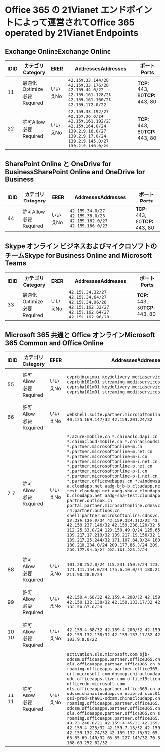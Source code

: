 <!--This file was automatically generated by a script, any manual changes will be overwritten.-->
<!--Please contact the Office 365 Endpoints team with any questions.-->
<!--China endpoints version 2018063000-->
<!--File generated 2018-07-20 14:25:15.9845-->

# <a name="office-365-operated-by-21vianet-endpoints"></a><span data-ttu-id="0c5ae-101">Office 365 の 21Vianet エンドポイントによって運営されて</span><span class="sxs-lookup"><span data-stu-id="0c5ae-101">Office 365 operated by 21Vianet Endpoints</span></span>


## <a name="exchange-online"></a><span data-ttu-id="0c5ae-102">Exchange Online</span><span class="sxs-lookup"><span data-stu-id="0c5ae-102">Exchange Online</span></span>

<span data-ttu-id="0c5ae-103">ID</span><span class="sxs-lookup"><span data-stu-id="0c5ae-103">ID</span></span> | <span data-ttu-id="0c5ae-104">カテゴリ</span><span class="sxs-lookup"><span data-stu-id="0c5ae-104">Category</span></span>             | <span data-ttu-id="0c5ae-105">ER</span><span class="sxs-lookup"><span data-stu-id="0c5ae-105">ER</span></span> | <span data-ttu-id="0c5ae-106">Addresses</span><span class="sxs-lookup"><span data-stu-id="0c5ae-106">Addresses</span></span>                                                                                                                             | <span data-ttu-id="0c5ae-107">ポート</span><span class="sxs-lookup"><span data-stu-id="0c5ae-107">Ports</span></span>           
-- | -------------------- | -- | ------------------------------------------------------------------------------------------------------------------------------------- | ----------------
<span data-ttu-id="0c5ae-108">1</span><span class="sxs-lookup"><span data-stu-id="0c5ae-108">1</span></span>  | <span data-ttu-id="0c5ae-109">最適化</span><span class="sxs-lookup"><span data-stu-id="0c5ae-109">Optimize</span></span><BR><span data-ttu-id="0c5ae-110">必要</span><span class="sxs-lookup"><span data-stu-id="0c5ae-110">Required</span></span> | <span data-ttu-id="0c5ae-111">いいえ</span><span class="sxs-lookup"><span data-stu-id="0c5ae-111">No</span></span> | `42.159.33.144/28 42.159.33.176/28 42.159.44.0/22 42.159.161.128/28 42.159.161.160/28 42.159.172.0/22`                                | <span data-ttu-id="0c5ae-112">**TCP:** 443, 80</span><span class="sxs-lookup"><span data-stu-id="0c5ae-112">**TCP:** 443, 80</span></span>
<span data-ttu-id="0c5ae-113">2</span><span class="sxs-lookup"><span data-stu-id="0c5ae-113">2</span></span>  | <span data-ttu-id="0c5ae-114">許可</span><span class="sxs-lookup"><span data-stu-id="0c5ae-114">Allow</span></span><BR><span data-ttu-id="0c5ae-115">必要</span><span class="sxs-lookup"><span data-stu-id="0c5ae-115">Required</span></span>    | <span data-ttu-id="0c5ae-116">いいえ</span><span class="sxs-lookup"><span data-stu-id="0c5ae-116">No</span></span> | `42.159.33.192/27 42.159.36.0/24 42.159.161.192/27 42.159.164.0/24 139.219.16.0/27 139.219.17.0/24 139.219.145.0/27 139.219.146.0/24` | <span data-ttu-id="0c5ae-117">**TCP:** 443, 80</span><span class="sxs-lookup"><span data-stu-id="0c5ae-117">**TCP:** 443, 80</span></span>

## <a name="sharepoint-online-and-onedrive-for-business"></a><span data-ttu-id="0c5ae-118">SharePoint Online と OneDrive for Business</span><span class="sxs-lookup"><span data-stu-id="0c5ae-118">SharePoint Online and OneDrive for Business</span></span>

<span data-ttu-id="0c5ae-119">ID</span><span class="sxs-lookup"><span data-stu-id="0c5ae-119">ID</span></span> | <span data-ttu-id="0c5ae-120">カテゴリ</span><span class="sxs-lookup"><span data-stu-id="0c5ae-120">Category</span></span>          | <span data-ttu-id="0c5ae-121">ER</span><span class="sxs-lookup"><span data-stu-id="0c5ae-121">ER</span></span> | <span data-ttu-id="0c5ae-122">Addresses</span><span class="sxs-lookup"><span data-stu-id="0c5ae-122">Addresses</span></span>                                                       | <span data-ttu-id="0c5ae-123">ポート</span><span class="sxs-lookup"><span data-stu-id="0c5ae-123">Ports</span></span>           
-- | ----------------- | -- | --------------------------------------------------------------- | ----------------
<span data-ttu-id="0c5ae-124">4</span><span class="sxs-lookup"><span data-stu-id="0c5ae-124">4</span></span>  | <span data-ttu-id="0c5ae-125">許可</span><span class="sxs-lookup"><span data-stu-id="0c5ae-125">Allow</span></span><BR><span data-ttu-id="0c5ae-126">必要</span><span class="sxs-lookup"><span data-stu-id="0c5ae-126">Required</span></span> | <span data-ttu-id="0c5ae-127">いいえ</span><span class="sxs-lookup"><span data-stu-id="0c5ae-127">No</span></span> | `42.159.34.0/27 42.159.38.0/23 42.159.162.0/27 42.159.166.0/23` | <span data-ttu-id="0c5ae-128">**TCP:** 443, 80</span><span class="sxs-lookup"><span data-stu-id="0c5ae-128">**TCP:** 443, 80</span></span>

## <a name="skype-for-business-online-and-microsoft-teams"></a><span data-ttu-id="0c5ae-129">Skype オンライン ビジネスおよびマイクロソフトのチーム</span><span class="sxs-lookup"><span data-stu-id="0c5ae-129">Skype for Business Online and Microsoft Teams</span></span>

<span data-ttu-id="0c5ae-130">ID</span><span class="sxs-lookup"><span data-stu-id="0c5ae-130">ID</span></span> | <span data-ttu-id="0c5ae-131">カテゴリ</span><span class="sxs-lookup"><span data-stu-id="0c5ae-131">Category</span></span>             | <span data-ttu-id="0c5ae-132">ER</span><span class="sxs-lookup"><span data-stu-id="0c5ae-132">ER</span></span> | <span data-ttu-id="0c5ae-133">Addresses</span><span class="sxs-lookup"><span data-stu-id="0c5ae-133">Addresses</span></span>                                                                                            | <span data-ttu-id="0c5ae-134">ポート</span><span class="sxs-lookup"><span data-stu-id="0c5ae-134">Ports</span></span>           
-- | -------------------- | -- | ---------------------------------------------------------------------------------------------------- | ----------------
<span data-ttu-id="0c5ae-135">3</span><span class="sxs-lookup"><span data-stu-id="0c5ae-135">3</span></span>  | <span data-ttu-id="0c5ae-136">最適化</span><span class="sxs-lookup"><span data-stu-id="0c5ae-136">Optimize</span></span><BR><span data-ttu-id="0c5ae-137">必要</span><span class="sxs-lookup"><span data-stu-id="0c5ae-137">Required</span></span> | <span data-ttu-id="0c5ae-138">いいえ</span><span class="sxs-lookup"><span data-stu-id="0c5ae-138">No</span></span> | `42.159.34.32/27 42.159.34.64/27 42.159.34.96/28 42.159.162.32/27 42.159.162.64/27 42.159.162.96/28` | <span data-ttu-id="0c5ae-139">**TCP:** 443, 80</span><span class="sxs-lookup"><span data-stu-id="0c5ae-139">**TCP:** 443, 80</span></span>

## <a name="microsoft-365-common-and-office-online"></a><span data-ttu-id="0c5ae-140">Microsoft 365 共通と Office オンライン</span><span class="sxs-lookup"><span data-stu-id="0c5ae-140">Microsoft 365 Common and Office Online</span></span>

<span data-ttu-id="0c5ae-141">ID</span><span class="sxs-lookup"><span data-stu-id="0c5ae-141">ID</span></span> | <span data-ttu-id="0c5ae-142">カテゴリ</span><span class="sxs-lookup"><span data-stu-id="0c5ae-142">Category</span></span>          | <span data-ttu-id="0c5ae-143">ER</span><span class="sxs-lookup"><span data-stu-id="0c5ae-143">ER</span></span> | <span data-ttu-id="0c5ae-144">Addresses</span><span class="sxs-lookup"><span data-stu-id="0c5ae-144">Addresses</span></span>                                                                                                                                                                                                                                                                                                                                                                                                                                                                                                                                                                                                                                                                                                                                                                                                                                                                                                                                                                                                                                | <span data-ttu-id="0c5ae-145">ポート</span><span class="sxs-lookup"><span data-stu-id="0c5ae-145">Ports</span></span>           
-- | ----------------- | -- | ---------------------------------------------------------------------------------------------------------------------------------------------------------------------------------------------------------------------------------------------------------------------------------------------------------------------------------------------------------------------------------------------------------------------------------------------------------------------------------------------------------------------------------------------------------------------------------------------------------------------------------------------------------------------------------------------------------------------------------------------------------------------------------------------------------------------------------------------------------------------------------------------------------------------------------------------------------------------------------------------------------------------------------------- | ----------------
<span data-ttu-id="0c5ae-146">5</span><span class="sxs-lookup"><span data-stu-id="0c5ae-146">5</span></span>  | <span data-ttu-id="0c5ae-147">許可</span><span class="sxs-lookup"><span data-stu-id="0c5ae-147">Allow</span></span><BR><span data-ttu-id="0c5ae-148">必要</span><span class="sxs-lookup"><span data-stu-id="0c5ae-148">Required</span></span> | <span data-ttu-id="0c5ae-149">いいえ</span><span class="sxs-lookup"><span data-stu-id="0c5ae-149">No</span></span> | `cvprbjb101m01.keydelivery.mediaservices.chinacloudapi.cn cvprbjb101m01.streaming.mediaservices.chinacloudapi.cn cvprsha101m01.keydelivery.mediaservices.chinacloudapi.cn cvprsha101m01.streaming.mediaservices.chinacloudapi.cn`                                                                                                                                                                                                                                                                                                                                                                                                                                                                                                                                                                                                                                                                                                                                                                                                        | <span data-ttu-id="0c5ae-150">**TCP:** 443, 80</span><span class="sxs-lookup"><span data-stu-id="0c5ae-150">**TCP:** 443, 80</span></span>
<span data-ttu-id="0c5ae-151">6</span><span class="sxs-lookup"><span data-stu-id="0c5ae-151">6</span></span>  | <span data-ttu-id="0c5ae-152">許可</span><span class="sxs-lookup"><span data-stu-id="0c5ae-152">Allow</span></span><BR><span data-ttu-id="0c5ae-153">必要</span><span class="sxs-lookup"><span data-stu-id="0c5ae-153">Required</span></span> | <span data-ttu-id="0c5ae-154">いいえ</span><span class="sxs-lookup"><span data-stu-id="0c5ae-154">No</span></span> | `webshell.suite.partner.microsoftonline.cn`<BR>`40.125.169.147/32 42.159.201.24/32`                                                                                                                                                                                                                                                                                                                                                                                                                                                                                                                                                                                                                                                                                                                                                                                                                                                                                                                                                      | <span data-ttu-id="0c5ae-155">**TCP:** 443, 80</span><span class="sxs-lookup"><span data-stu-id="0c5ae-155">**TCP:** 443, 80</span></span>
<span data-ttu-id="0c5ae-156">7 </span><span class="sxs-lookup"><span data-stu-id="0c5ae-156">7</span></span>  | <span data-ttu-id="0c5ae-157">許可</span><span class="sxs-lookup"><span data-stu-id="0c5ae-157">Allow</span></span><BR><span data-ttu-id="0c5ae-158">必要</span><span class="sxs-lookup"><span data-stu-id="0c5ae-158">Required</span></span> | <span data-ttu-id="0c5ae-159">いいえ</span><span class="sxs-lookup"><span data-stu-id="0c5ae-159">No</span></span> | `*.azure-mobile.cn *.chinacloudapi.cn *.chinacloudapp.cn *.chinacloud-mobile.cn *.chinacloudsites.cn *.partner.microsoftonline-m.cn *.partner.microsoftonline-m.net.cn *.partner.microsoftonline-m-i.cn *.partner.microsoftonline-m-i.net.cn *.partner.microsoftonline-p.net.cn *.partner.microsoftonline-p-i.cn *.partner.microsoftonline-p-i.net.cn *.partner.officewebapps.cn *.windowsazure.cn aadg-bjb-a.cloudapp.net aadg-bjb-b.cloudapp.net aadg-bjb-test.cloudapp.net aadg-sha-a.cloudapp.net aadg-sha-b.cloudapp.net aadg-sha-test.cloudapp.net partner.outlook.cn portal.partner.microsoftonline.cdnsvc.com r4.partner.outlook.cn shell.partner.microsoftonline.cdnsvc.com`<BR>`23.236.126.0/24 42.159.224.122/32 42.159.233.91/32 42.159.237.146/32 42.159.238.120/32 58.68.168.0/24 112.25.33.0/24 123.150.49.0/24 125.65.247.0/24 139.217.17.219/32 139.217.19.156/32 139.217.21.3/32 139.217.25.244/32 171.107.84.0/24 180.210.232.0/24 180.210.234.0/24 209.177.86.0/24 209.177.90.0/24 209.177.94.0/24 222.161.226.0/24` | <span data-ttu-id="0c5ae-160">**TCP:** 443, 80</span><span class="sxs-lookup"><span data-stu-id="0c5ae-160">**TCP:** 443, 80</span></span>
<span data-ttu-id="0c5ae-161">8</span><span class="sxs-lookup"><span data-stu-id="0c5ae-161">8</span></span>  | <span data-ttu-id="0c5ae-162">許可</span><span class="sxs-lookup"><span data-stu-id="0c5ae-162">Allow</span></span><BR><span data-ttu-id="0c5ae-163">必要</span><span class="sxs-lookup"><span data-stu-id="0c5ae-163">Required</span></span> | <span data-ttu-id="0c5ae-164">いいえ</span><span class="sxs-lookup"><span data-stu-id="0c5ae-164">No</span></span> | `101.28.252.0/24 115.231.150.0/24 123.235.32.0/24 171.111.154.0/24 175.6.10.0/24 180.210.229.0/24 211.90.28.0/24`                                                                                                                                                                                                                                                                                                                                                                                                                                                                                                                                                                                                                                                                                                                                                                                                                                                                                                                        | <span data-ttu-id="0c5ae-165">**TCP:** 443, 80</span><span class="sxs-lookup"><span data-stu-id="0c5ae-165">**TCP:** 443, 80</span></span>
<span data-ttu-id="0c5ae-166">9</span><span class="sxs-lookup"><span data-stu-id="0c5ae-166">9</span></span>  | <span data-ttu-id="0c5ae-167">許可</span><span class="sxs-lookup"><span data-stu-id="0c5ae-167">Allow</span></span><BR><span data-ttu-id="0c5ae-168">必要</span><span class="sxs-lookup"><span data-stu-id="0c5ae-168">Required</span></span> | <span data-ttu-id="0c5ae-169">いいえ</span><span class="sxs-lookup"><span data-stu-id="0c5ae-169">No</span></span> | `42.159.4.68/32 42.159.4.200/32 42.159.7.156/32 42.159.132.138/32 42.159.133.17/32 42.159.135.78/32 182.50.87.0/24`                                                                                                                                                                                                                                                                                                                                                                                                                                                                                                                                                                                                                                                                                                                                                                                                                                                                                                                      | <span data-ttu-id="0c5ae-170">**TCP:** 443, 80</span><span class="sxs-lookup"><span data-stu-id="0c5ae-170">**TCP:** 443, 80</span></span>
<span data-ttu-id="0c5ae-171">10 </span><span class="sxs-lookup"><span data-stu-id="0c5ae-171">10</span></span> | <span data-ttu-id="0c5ae-172">許可</span><span class="sxs-lookup"><span data-stu-id="0c5ae-172">Allow</span></span><BR><span data-ttu-id="0c5ae-173">必要</span><span class="sxs-lookup"><span data-stu-id="0c5ae-173">Required</span></span> | <span data-ttu-id="0c5ae-174">いいえ</span><span class="sxs-lookup"><span data-stu-id="0c5ae-174">No</span></span> | `42.159.4.68/32 42.159.4.200/32 42.159.7.156/32 42.159.132.138/32 42.159.133.17/32 42.159.135.78/32 103.9.8.0/22`                                                                                                                                                                                                                                                                                                                                                                                                                                                                                                                                                                                                                                                                                                                                                                                                                                                                                                                        | <span data-ttu-id="0c5ae-175">**TCP:** 443, 80</span><span class="sxs-lookup"><span data-stu-id="0c5ae-175">**TCP:** 443, 80</span></span>
<span data-ttu-id="0c5ae-176">11 </span><span class="sxs-lookup"><span data-stu-id="0c5ae-176">11</span></span> | <span data-ttu-id="0c5ae-177">許可</span><span class="sxs-lookup"><span data-stu-id="0c5ae-177">Allow</span></span><BR><span data-ttu-id="0c5ae-178">必要</span><span class="sxs-lookup"><span data-stu-id="0c5ae-178">Required</span></span> | <span data-ttu-id="0c5ae-179">いいえ</span><span class="sxs-lookup"><span data-stu-id="0c5ae-179">No</span></span> | `activation.sls.microsoft.com bjb-odcsm.officeapps.partner.office365.cn bjb-ols.officeapps.partner.office365.cn bjb-roaming.officeapps.partner.office365.cn crl.microsoft.com dnsmop.chinacloudapp.cn odc.officeapps.live.com office15client.microsoft.com officecdn.microsoft.com ols.officeapps.partner.office365.cn osi-prod-bjb01-odcsm.chinacloudapp.cn osiprod-scus01-odcsm.cloudapp.net osi-prod-sha01-odcsm.chinacloudapp.cn roaming.officeapps.partner.office365.cn sha-odcsm.officeapps.partner.office365.cn sha-ols.officeapps.partner.office365.cn sha-roaming.officeapps.partner.office365.cn`<BR>`40.73.248.0/21 42.159.4.45/32 42.159.4.50/32 42.159.4.225/32 42.159.7.13/32 42.159.132.73/32 42.159.132.74/32 42.159.132.75/32 65.52.98.231/32 65.55.69.140/32 65.55.227.140/32 70.37.81.47/32 168.63.252.62/32`                                                                                                                                                                                                         | <span data-ttu-id="0c5ae-180">**TCP:** 443, 80</span><span class="sxs-lookup"><span data-stu-id="0c5ae-180">**TCP:** 443, 80</span></span>
